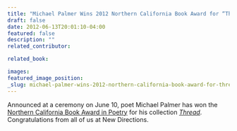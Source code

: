 ```yaml
---
title: "Michael Palmer Wins 2012 Northern California Book Award for “Thread”"
draft: false
date: 2012-06-13T20:01:10-04:00
featured: false
description: ""
related_contributor:

related_book:

images:
featured_image_position: 
_slug: michael-palmer-wins-2012-northern-california-book-award-for-thread
---
```


Announced at a ceremony on June 10, poet Michael Palmer has won the [Northern California Book Award in Poetry](http://poetryflash.org/programs/?p=ncba_2012) for his collection [_Thread_](http://ndbooks.com/book/thread). Congratulations from all of us at New Directions.  

